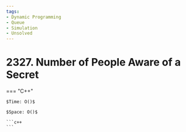 ```yaml
---
tags:
- Dynamic Programming
- Queue
- Simulation
- Unsolved
---
```



# 2327. Number of People Aware of a Secret

=== "C++"

    $Time: O()$

    $Space: O()$

    ```c++
    ```